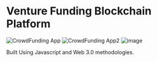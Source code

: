 # Venture Funding Blockchain Platform

![CrowdFunding App](https://user-images.githubusercontent.com/62573860/215314397-693e16ef-c128-4447-8ace-1632ee5d45dd.png)
![CrowdFunding App2](https://user-images.githubusercontent.com/62573860/215314398-6383b1f4-fd1b-4e42-9f7b-ab0db5246de4.png)
![image](https://user-images.githubusercontent.com/62573860/214710726-8c15494f-801e-4d8e-bb87-e2ce16ee2472.png)

Built Using Javascript and Web 3.0 methodologies. 

<!-- Project created using tuorials from Javascript Mastery. 
